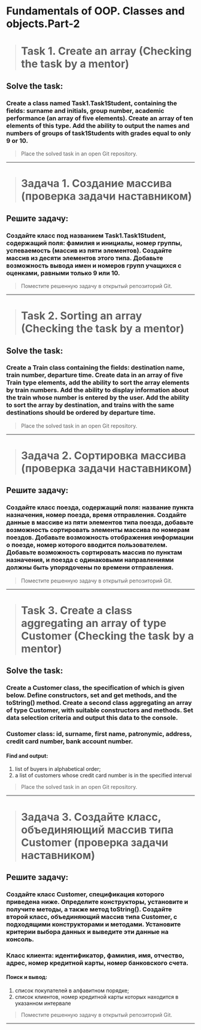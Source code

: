 # Fundamentals of OOP. Classes and objects.Part-2
># Task 1. Create an array (Checking the task by a mentor)

## Solve the task:
### Create a class named Task1.Task1Student, containing the fields: surname and initials, group number, academic performance (an array of five elements). Create an array of ten elements of this type. Add the ability to output the names and numbers of groups of task1Students with grades equal to only 9 or 10.
> Place the solved task in an open Git repository.
____
># Задача 1. Создание массива (проверка задачи наставником)

## Решите задачу:
### Создайте класс под названием Task1.Task1Student, содержащий поля: фамилия и инициалы, номер группы, успеваемость (массив из пяти элементов). Создайте массив из десяти элементов этого типа. Добавьте возможность вывода имен и номеров групп учащихся с оценками, равными только 9 или 10.
> Поместите решенную задачу в открытый репозиторий Git.
___
># Task 2. Sorting an array (Checking the task by a mentor)

## Solve the task:
### Create a Train class containing the fields: destination name, train number, departure time. Create data in an array of five Train type elements, add the ability to sort the array elements by train numbers. Add the ability to display information about the train whose number is entered by the user. Add the ability to sort the array by destination, and trains with the same destinations should be ordered by departure time.
> Place the solved task in an open Git repository.
___
># Задача 2. Сортировка массива (проверка задачи наставником)

## Решите задачу:
### Создайте класс поезда, содержащий поля: название пункта назначения, номер поезда, время отправления. Создайте данные в массиве из пяти элементов типа поезда, добавьте возможность сортировать элементы массива по номерам поездов. Добавьте возможность отображения информации о поезде, номер которого вводится пользователем. Добавьте возможность сортировать массив по пунктам назначения, и поезда с одинаковыми направлениями должны быть упорядочены по времени отправления.
>Поместите решенную задачу в открытый репозиторий Git.
___
># Task 3. Create a class aggregating an array of type Customer (Checking the task by a mentor)

## Solve the task:
### Create a Customer class, the specification of which is given below. Define constructors, set and get methods, and the toString() method. Create a second class aggregating an array of type Customer, with suitable constructors and methods. Set data selection criteria and output this data to the console.
### Customer class: id, surname, first name, patronymic, address, credit card number, bank account number.
#### Find and output:
1. list of buyers in alphabetical order;
2. a list of customers whose credit card number is in the specified interval
>Place the solved task in an open Git repository.
___
># Задача 3. Создайте класс, объединяющий массив типа Customer (проверка задачи наставником)

## Решите задачу:
### Создайте класс Customer, спецификация которого приведена ниже. Определите конструкторы, установите и получите методы, а также метод toString(). Создайте второй класс, объединяющий массив типа Customer, с подходящими конструкторами и методами. Установите критерии выбора данных и выведите эти данные на консоль.
### Класс клиента: идентификатор, фамилия, имя, отчество, адрес, номер кредитной карты, номер банковского счета.
#### Поиск и вывод:
1. список покупателей в алфавитном порядке;
2. список клиентов, номер кредитной карты которых находится в указанном интервале
>Поместите решенную задачу в открытый репозиторий Git.
___